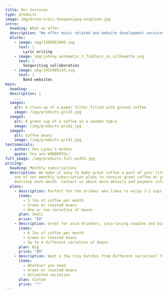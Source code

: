 ```yaml
---
title: Our Services
type: products
image: img/bruno-croci-5easpnnjwyq-unsplash.jpg
intro:
  heading: What we offer
  description: "We offer music related and website development services:"
  blurbs:
    - image: img/1388563409.svg
      text: |
        Lyric writing
    - image: img/johnny_automatic_3_fiddlers_in_silhouette.svg
      text: |
        Songwriting collaboration
    - image: img/1452485143.svg
      text: |
        Band websites
main:
  heading: ...
  description: |
    ...
  image1:
    alt: A close-up of a paper filter filled with ground coffee
    image: /img/products-grid3.jpg
  image2:
    alt: A green cup of a coffee on a wooden table
    image: /img/products-grid2.jpg
  image3:
    alt: Coffee beans
    image: /img/products-grid1.jpg
testimonials:
  - author: Pen Lynes's mother
    quote: You are WONDERFUL!
full_image: /img/products-full-width.jpg
pricing:
  heading: Monthly subscriptions
  description: We make it easy to make great coffee a part of your life. Choose
    one of our monthly subscription plans to receive great coffee at your
    doorstep each month. Contact us about more details and payment info.
  plans:
    - description: Perfect for the drinker who likes to enjoy 1-2 cups per day.
      items:
        - 3 lbs of coffee per month
        - Green or roasted beans
        - One or two varieties of beans
      plan: Small
      price: "50"
    - description: Great for avid drinkers, java-loving couples and bigger crowds
      items:
        - 6 lbs of coffee per month
        - Green or roasted beans
        - Up to 4 different varieties of beans
      plan: Big
      price: "80"
    - description: Want a few tiny batches from different varieties? Try our custom plan
      items:
        - Whatever you need
        - Green or roasted beans
        - Unlimited varieties
      plan: Custom
      price: "?"
---
```

